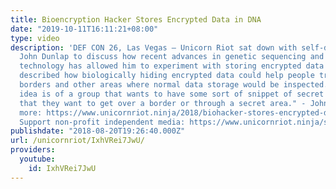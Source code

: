 ```yaml
---
title: Bioencryption Hacker Stores Encrypted Data in DNA
date: "2019-10-11T16:11:21+08:00"
type: video
description: 'DEF CON 26, Las Vegas – Unicorn Riot sat down with self-described “biohacker”
  John Dunlap to discuss how recent advances in genetic sequencing and modification
  technology has allowed him to experiment with storing encrypted data in DNA. Dunlap
  described how biologically hiding encrypted data could help people travel across
  borders and other areas where normal data storage would be inspected. "The basic
  idea is of a group that wants to have some sort of snippet of secret information
  that they want to get over a border or through a secret area." - John Dunlap Read
  more: https://www.unicornriot.ninja/2018/biohacker-stores-encrypted-data-in-dna/
  Support non-profit independent media: https://www.unicornriot.ninja/support-our-work/'
publishdate: "2018-08-20T19:26:40.000Z"
url: /unicornriot/IxhVRei7JwU/
providers:
  youtube:
    id: IxhVRei7JwU
---
```

